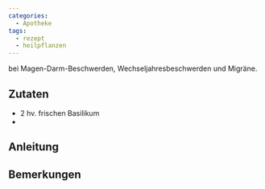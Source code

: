 ```yaml
---
categories:
  - Apotheke
tags:
  - rezept
  - heilpflanzen
---
```


bei Magen-Darm-Beschwerden, Wechseljahresbeschwerden und Migräne.

## Zutaten
* 2 hv. frischen Basilikum
*

## Anleitung


## Bemerkungen

<!--stackedit_data:
eyJoaXN0b3J5IjpbLTUyMDI1NTExMl19
-->